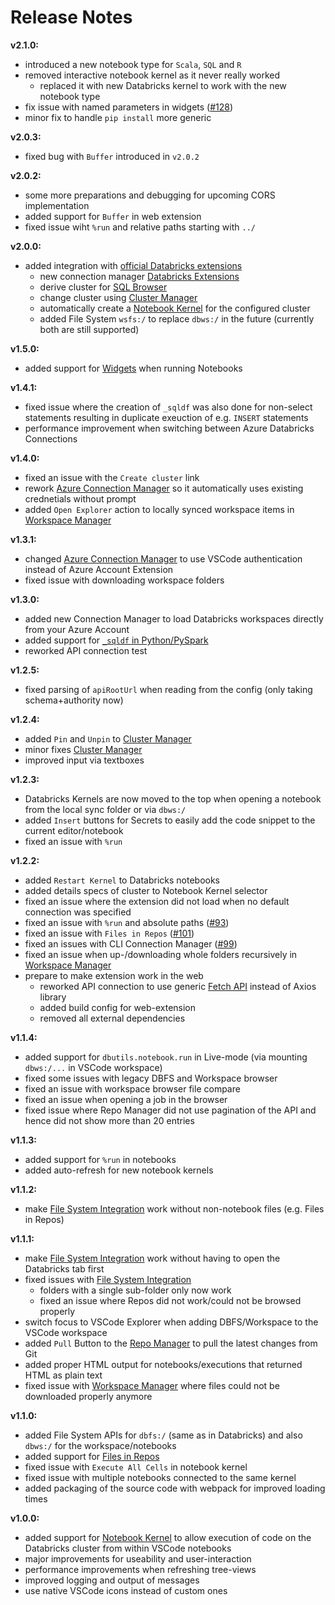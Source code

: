 # Release Notes

**v2.1.0:**
- introduced a new notebook type for `Scala`, `SQL` and `R`
- removed interactive notebook kernel as it never really worked
  - replaced it with new Databricks kernel to work with the new notebook type
- fix issue with named parameters in widgets ([#128](/../../issues/128))
- minor fix to handle `pip install` more generic

**v2.0.3:**
- fixed bug with `Buffer` introduced in `v2.0.2`

**v2.0.2:**
- some more preparations and debugging for upcoming CORS implementation
- added support for `Buffer` in web extension
- fixed issue wiht `%run` and relative paths starting with `../`

**v2.0.0:**
- added integration with [official Databricks extensions](https://marketplace.visualstudio.com/items?itemName=databricks.databricks)
  - new connection manager [Databricks Extensions](README.md/#setup-and-configuration-databricks-extension-connection-manager)
  - derive cluster for [SQL Browser](README.md/#sql-browser)
  - change cluster using [Cluster Manager](README.md/#cluster-manager)
  - automatically create a [Notebook Kernel](README.md/#notebook-kernel) for the configured cluster
  - added File System `wsfs:/` to replace `dbws:/` in the future (currently both are still supported)

**v1.5.0:**
- added support for [Widgets](README.md/#widgets) when running Notebooks

**v1.4.1:**
- fixed issue where the creation of `_sqldf` was also done for non-select statements resulting in duplicate exeuction of e.g. `INSERT` statements
- performance improvement when switching between Azure Databricks Connections

**v1.4.0:**
- fixed an issue with the `Create cluster` link
- rework [Azure Connection Manager](README.md/#setup-and-configuration-azure-connection-manager) so it automatically uses existing crednetials without prompt
- added `Open Explorer` action to locally synced workspace items in [Workspace Manager](README.md/#workspace-manager)

**v1.3.1:**
- changed [Azure Connection Manager](README.md/#setup-and-configuration-azure-connection-manager) to use VSCode authentication instead of Azure Account Extension
- fixed issue with downloading workspace folders

**v1.3.0:**
- added new Connection Manager to load Databricks workspaces directly from your Azure Account
- added support for [`_sqldf` in Python/PySpark](https://docs.databricks.com/notebooks/notebooks-use.html#implicit-sql-df)
- reworked API connection test

**v1.2.5:**
- fixed parsing of `apiRootUrl` when reading from the config (only taking schema+authority now)

**v1.2.4:**
- added `Pin` and `Unpin` to [Cluster Manager](README.md/#cluster-manager)
- minor fixes [Cluster Manager](README.md/#cluster-manager)
- improved input via textboxes

**v1.2.3:**
- Databricks Kernels are now moved to the top when opening a notebook from the local sync folder or via `dbws:/`
- added `Insert` buttons for Secrets to easily add the code snippet to the current editor/notebook
- fixed an issue with `%run`

**v1.2.2:**
- added `Restart Kernel` to Databricks notebooks
- added details specs of cluster to Notebook Kernel selector
- fixed an issue where the extension did not load when no default connection was specified
- fixed an issue with `%run` and absolute paths ([#93](/../../issues/93))
- fixed an issue with `Files in Repos` ([#101](/../../issues/101))
- fixed an issues with CLI Connection Manager ([#99](/../../issues/99))
- fixed an issue when up-/downloading whole folders recursively in [Workspace Manager](README.md/#workspace-manager)
- prepare to make extension work in the web
  - reworked API connection to use generic [Fetch API](https://developer.mozilla.org/en-US/docs/Web/API/Fetch_API) instead of Axios library
  - added build config for web-extension
  - removed all external dependencies

**v1.1.4:**
- added support for `dbutils.notebook.run` in Live-mode (via mounting `dbws:/...` in VSCode workspace)
- fixed some issues with legacy DBFS and Workspace browser
- fixed an issue with workspace browser file compare
- fixed an issue when opening a job in the browser
- fixed issue where Repo Manager did not use pagination of the API and hence did not show more than 20 entries

**v1.1.3:**
- added support for `%run` in notebooks
- added auto-refresh for new notebook kernels

**v1.1.2:**
- make [File System Integration](README.md/#file-system-integration) work without non-notebook files (e.g. Files in Repos)

**v1.1.1:**
- make [File System Integration](README.md/#file-system-integration) work without having to open the Databricks tab first
- fixed issues with [File System Integration](README.md/#file-system-integration)
  - folders with a single sub-folder only now work
  - fixed an issue where Repos did not work/could not be browsed properly
- switch focus to VSCode Explorer when adding DBFS/Workspace to the VSCode workspace
- added `Pull` Button to the [Repo Manager](README.md/#repo-manager) to pull the latest changes from Git
- added proper HTML output for notebooks/executions that returned HTML as plain text
- fixed issue with [Workspace Manager](README.md/#workspace-manager) where files could not be downloaded properly anymore

**v1.1.0:**
- added File System APIs for `dbfs:/` (same as in Databricks) and also `dbws:/` for the workspace/notebooks
- added support for [Files in Repos](https://docs.databricks.com/repos/work-with-notebooks-other-files.html)
- fixed issue with `Execute All Cells` in notebook kernel
- fixed issue with multiple notebooks connected to the same kernel
- added packaging of the source code with webpack for improved loading times

**v1.0.0:**
- added support for [Notebook Kernel](README.md/#notebook-kernel) to allow execution of code on the Databricks cluster from within VSCode notebooks
- major improvements for useability and user-interaction
- performance improvements when refreshing tree-views
- improved logging and output of messages
- use native VSCode icons instead of custom ones

